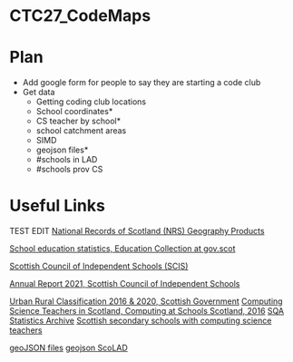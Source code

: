 # CTC27_CodeMaps

# Plan
- Add google form for people to say they are starting a code club
- Get data
    - Getting coding club locations
    - School coordinates*
    - CS teacher by school*
    - school catchment areas
    - SIMD 
    - geojson files* 
    - #schools in LAD
    - #schools prov CS

# Useful Links
TEST EDIT
[National Records of Scotland (NRS) Geography Products](https://www.nrscotland.gov.uk/statistics-and-data/geography/our-products)


[School education statistics, Education Collection at gov.scot](https://www.gov.scot/collections/school-education-statistics)


[Scottish Council of Independent Schools (SCIS)](https://www.scis.org.uk)


[Annual Report 2021, Scottish Council of Independent Schools](https://www.scis.org.uk/assets/Uploads/SCIS-publications/SCIS-Annual-Report-2021.pdf)


[Urban Rural Classification 2016 & 2020, Scottish Government](https://www.gov.scot/collections/agriculture-fisheries-and-ruralstatistics/#urbanruralclassification)
[Computing Science Teachers in Scotland, Computing at Schools Scotland, 2016](https://nanopdf.com/download/computing-science-teachers-in-scotland-2016_pdf)
[SQA Statistics Archive](https://www.sqa.org.uk/sqa/57523.html)
[Scottish secondary schools with computing science teachers](https://public.tableau.com/app/profile/kiranjoza/viz/CS-Teachers-FOI-Responses-2016-2020/FTEbyLocalAuthority)

[geoJSON files](http://martinjc.github.io/UK-GeoJSON/)
[geojson ScoLAD](https://github.com/martinjc/UK-GeoJSON/blob/master/json/administrative/sco/lad.json)